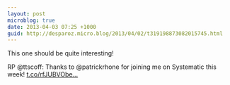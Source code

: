 ```yaml
---
layout: post
microblog: true
date: 2013-04-03 07:25 +1000
guid: http://desparoz.micro.blog/2013/04/02/t319198873082015745.html
---
```

This one should be quite interesting!

RP @ttscoff: Thanks to @patrickrhone for joining me on Systematic this week! [t.co/rfJUBVObe...](http://t.co/rfJUBVObeL)
